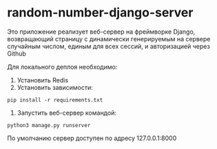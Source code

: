 # random-number-django-server

Это приложение реализует веб-сервер на фреймворке Django, возвращающий страницу с динамически генерируемым на сервере случайным числом, единым для всех сессий, и авторизацией через Github

Для локального деплоя необходимо:

  1. Установить Redis
  1. Установить зависимости:
```
pip install -r requirements.txt
```
  1. Запустить веб-сервер командой:
```
python3 manage.py runserver
```
  
По умолчанию сервер доступен по адресу 127.0.0.1:8000
